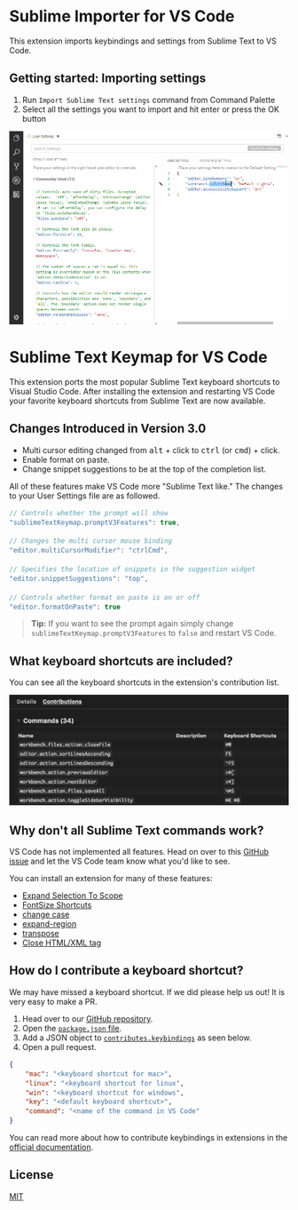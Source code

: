 
# Sublime Importer for VS Code

This extension imports keybindings and settings from Sublime Text to VS Code.

## Getting started: Importing settings
1. Run `Import Sublime Text settings` command from Command Palette
2. Select all the settings you want to import and hit enter or press the OK button

![](.readme/demo.gif)

# Sublime Text Keymap for VS Code

This extension ports the most popular Sublime Text keyboard shortcuts to Visual Studio Code. After installing the extension and restarting VS Code your favorite keyboard shortcuts from Sublime Text are now available. 

## Changes Introduced in Version 3.0

- Multi cursor editing changed from <kbd>alt</kbd> + click to <kbd>ctrl</kbd> (or <kbd>cmd</kbd>) + click. 
- Enable format on paste. 
- Change snippet suggestions to be at the top of the completion list. 

All of these features make VS Code more "Sublime Text like." The changes to your User Settings file are as followed. 

```javascript
// Controls whether the prompt will show
"sublimeTextKeymap.promptV3Features": true,

// Changes the multi cursor mouse binding
"editor.multiCursorModifier": "ctrlCmd",

// Specifies the location of snippets in the suggestion widget
"editor.snippetSuggestions": "top",

// Controls whether format on paste is on or off
"editor.formatOnPaste": true
```

>**Tip:** If you want to see the prompt again simply change `sublimeTextKeymap.promptV3Features` to `false` and restart VS Code. 

## What keyboard shortcuts are included?

You can see all the keyboard shortcuts in the extension's contribution list. 

![extension contributions](.readme/contributions_list.png)

## Why don't all Sublime Text commands work? 

VS Code has not implemented all features. Head on over to this [GitHub issue](https://github.com/Microsoft/vscode/issues/3776) and let the VS Code team know what you'd like to see. 

You can install an extension for many of these features:

* [Expand Selection To Scope](https://marketplace.visualstudio.com/items?itemName=vittorioromeo.expand-selection-to-scope)
* [FontSize Shortcuts](https://marketplace.visualstudio.com/items?itemName=peterjuras.fontsize-shortcuts)
* [change case](https://marketplace.visualstudio.com/items?itemName=wmaurer.change-case)
* [expand-region](https://marketplace.visualstudio.com/items?itemName=letrieu.expand-region)
* [transpose](https://marketplace.visualstudio.com/items?itemName=v4run.transpose)
* [Close HTML/XML tag](https://marketplace.visualstudio.com/items?itemName=Compulim.compulim-vscode-closetag)

## How do I contribute a keyboard shortcut?

We may have missed a keyboard shortcut. If we did please help us out! It is very easy to make a PR. 

1. Head over to our [GitHub repository](https://github.com/Microsoft/vscode-sublime-keybindings). 
2. Open the [`package.json` file](https://github.com/Microsoft/vscode-sublime-keybindings/blob/master/package.json). 
3. Add a JSON object to [`contributes.keybindings`](https://github.com/Microsoft/vscode-sublime-keybindings/blob/master/package.json#L25) as seen below. 
4. Open a pull request. 

```json
{
    "mac": "<keyboard shortcut for mac>",
    "linux": "<keyboard shortcut for linux",
    "win": "<keyboard shortcut for windows",
    "key": "<default keyboard shortcut>",
    "command": "<name of the command in VS Code"
}
```

You can read more about how to contribute keybindings in extensions in the [official documentation](http://code.visualstudio.com/docs/extensionAPI/extension-points#_contributeskeybindings). 


## License
[MIT](license.txt)
